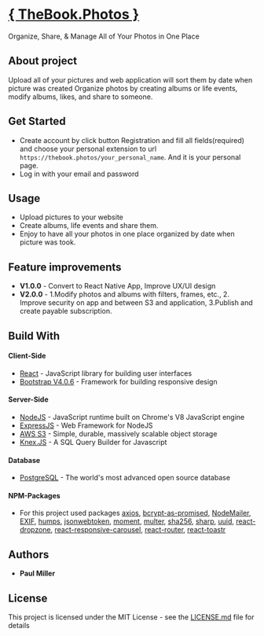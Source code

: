 # [{ TheBook.Photos }](http://thebook-photos.herokuapp.com/)
  Organize, Share, & Manage All of Your Photos in One Place

## About project
  Upload all of your pictures and web application will sort them by date when picture was created
  Organize photos by creating albums or life events, modify albums, likes, and share to someone.

## Get Started
  * Create account by click button Registration and fill all fields(required) and choose your personal extension to url ``` https://thebook.photos/your_personal_name ```. And it is your personal page.
  * Log in with your email and password

## Usage
  * Upload pictures to your website
  * Create albums, life events and share them.
  * Enjoy to have all your photos in one place organized by date when picture was took.

## Feature improvements
  * **V1.0.0** - Convert to React Native App, Improve UX/UI design
  * **V2.0.0** - 1.Modify photos and albums with filters, frames, etc., 2. Improve security on app and between S3 and application, 3.Publish and create payable subscription.

## Build With

#### Client-Side

  * [React](https://facebook.github.io/react/) - JavaScript library for building user interfaces
  * [Bootstrap V4.0.6](https://v4-alpha.getbootstrap.com/) - Framework for building responsive design
#### Server-Side

  * [NodeJS](https://nodejs.org/en/) - JavaScript runtime built on Chrome's V8 JavaScript engine
  * [ExpressJS](http://expressjs.com/) - Web Framework for NodeJS
  * [AWS S3](https://aws.amazon.com/s3/?nc2=h_m1) - Simple, durable, massively scalable object storage
  * [Knex.JS](http://knexjs.org/) - A SQL Query Builder for Javascript

#### Database

  * [PostgreSQL](https://www.postgresql.org/) - The world's most advanced open source database

#### NPM-Packages

  * For this project used packages [axios](https://www.npmjs.com/package/axios), [bcrypt-as-promised](https://www.npmjs.com/package/bcrypt-as-promised), [NodeMailer](https://www.npmjs.com/package/nodemailer), [EXIF](https://www.npmjs.com/package/exif), [humps](https://www.npmjs.com/package/humps), [jsonwebtoken](https://www.npmjs.com/package/jsonwebtoken), [moment](https://momentjs.com/), [multer](https://www.npmjs.com/package/multer), [sha256](https://www.npmjs.com/package/sha256), [sharp](http://sharp.dimens.io/en/stable/), [uuid](https://www.npmjs.com/package/uuid), [react-dropzone](http://okonet.ru/react-dropzone/), [react-responsive-carousel](https://www.npmjs.com/package/react-responsive-carousel), [react-router](https://www.npmjs.com/package/react-router), [react-toastr](https://www.npmjs.com/package/react-toastr)

## Authors

  * **Paul Miller**


## License
  This project is licensed under the MIT License - see the [LICENSE.md](LICENSE.md) file for details
